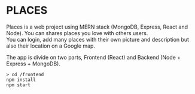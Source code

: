 # PLACES

Places is a web project using MERN stack (MongoDB, Express, React and Node). You can shares places you love with others users.\
You can login, add many places with their own picture and description but also their location on a Google map.

The app is divide on two parts, Frontend (React) and Backend (Node + Express + MongoDB).

```
> cd /frontend
npm install
npm start
```

